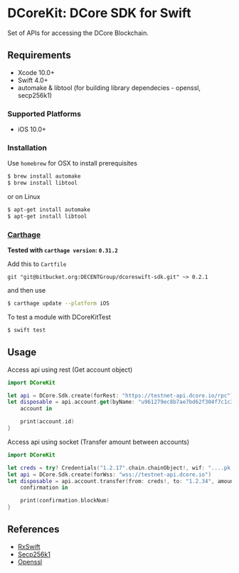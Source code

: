 
DCoreKit: DCore SDK for Swift
======================================

Set of APIs for accessing the DCore Blockchain.


## Requirements

* Xcode 10.0+
* Swift 4.0+
* automake & libtool (for building library dependecies - openssl, secp256k1)

### Supported Platforms

* iOS 10.0+

### Installation

Use `homebrew` for OSX to install prerequisites

```bash
$ brew install automake
$ brew install libtool
```

or on Linux

```bash
$ apt-get install automake
$ apt-get install libtool
```


### [Carthage](https://github.com/Carthage/Carthage)

**Tested with `carthage version`: `0.31.2`**

Add this to `Cartfile`

```
git "git@bitbucket.org:DECENTGroup/dcoreswift-sdk.git" ~> 0.2.1
```

and then use

```bash
$ carthage update --platform iOS
```

To test a module with DCoreKitTest

```bash
$ swift test
```

## Usage

Access api using rest (Get account object)

```swift
import DCoreKit

let api = DCore.Sdk.create(forRest: "https://testnet-api.dcore.io/rpc")
let disposable = api.account.get(byName: "u961279ec8b7ae7bd62f304f7c1c3d345").subscribe { 
	account in

	print(account.id) 
}
```

Access api using socket (Transfer amount between accounts)

```swift
import DCoreKit

let creds = try? Credentials("1.2.17".chain.chainObject!, wif: "....pk....")
let api = DCore.Sdk.create(forWss: "wss://testnet-api.dcore.io")
let disposable = api.account.transfer(from: creds!, to: "1.2.34", amount: AssetAmount(1000000)).subscribe { 
	confirmation in

	print(confirmation.blockNum) 
}
```

## References

* [RxSwift](https://github.com/ReactiveX/RxSwift)
* [Secp256k1](https://github.com/bitcoin-core/secp256k1.git)
* [Openssl](https://www.openssl.org/source/openssl-$OPENSSL_VERSION.tar.gz)